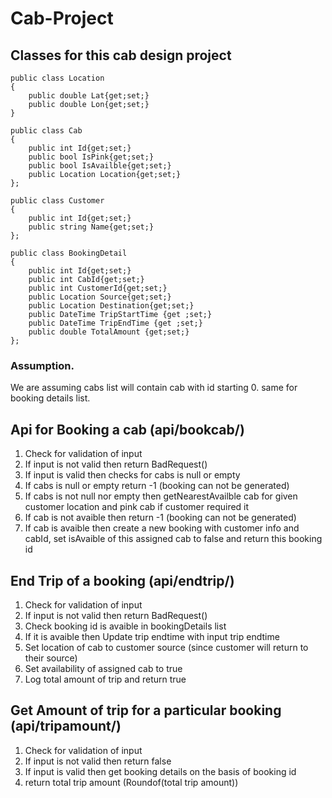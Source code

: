# Cab-Project
## Classes for this cab design project


    public class Location
    {
        public double Lat{get;set;}
        public double Lon{get;set;}    
    }
 
    public class Cab
    {
        public int Id{get;set;}
        public bool IsPink{get;set;}
        public bool IsAvailble{get;set;}
        public Location Location{get;set;}
    };
    
    public class Customer
    {
        public int Id{get;set;}
        public string Name{get;set;}
    };
    
    public class BookingDetail
    {
        public int Id{get;set;}
        public int CabId{get;set;}
        public int CustomerId{get;set;}
        public Location Source{get;set;}
        public Location Destination{get;set;}
        public DateTime TripStartTime {get ;set;}
        public DateTime TripEndTime {get ;set;}
        public double TotalAmount {get;set;}
    };
    
### Assumption.
We are assuming cabs list will contain cab with id starting 0.
same for booking details list.

## Api for Booking a cab (api/bookcab/)
1. Check for validation of input
2. If input is not valid then return BadRequest()
3. If input is valid then checks for cabs is null or empty
4. If cabs is null or empty return -1 (booking can not be generated)
5. If cabs is not null nor empty then getNearestAvailble cab for given customer location and pink cab if customer required it
6. If cab is not avaible then return -1 (booking can not be generated)
7. If cab is avaible then create a new booking with customer info and cabId, set isAvaible of this assigned cab to false and return this booking id


## End Trip of a booking (api/endtrip/)
1. Check for validation of input
2. If input is not valid then return BadRequest()
3. Check booking id is avaible in bookingDetails list
4. If it is avaible then Update trip endtime with input trip endtime
5. Set location of cab to customer source (since customer will return to their source)
6. Set availability of assigned cab to true
7. Log total amount of trip and return true

## Get Amount of trip for a particular booking (api/tripamount/)
1. Check for validation of input
2. If input is not valid then return false
3. If input is valid then get booking details on the basis of booking id
4. return total trip amount (Roundof(total trip amount))
